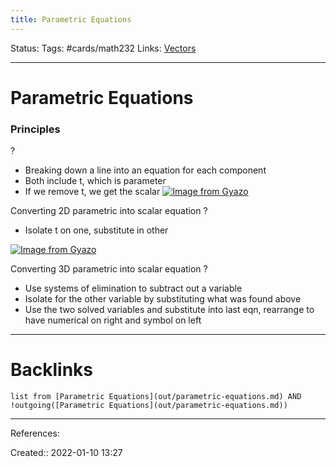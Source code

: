 ```yaml
---
title: Parametric Equations
---
```

Status: 
Tags: #cards/math232 
Links: [Vectors](out/vectors.md)
___
# Parametric Equations
### Principles
?
- Breaking down a line into  an equation for each component
- Both include t, which is parameter
- If we remove t, we get the scalar
[![Image from Gyazo](https://i.gyazo.com/c37b41423225ef0a7ca8992a8cbd8207.png)](https://gyazo.com/c37b41423225ef0a7ca8992a8cbd8207)
<!--SR:!2022-03-05,2,130-->

Converting 2D parametric into scalar equation
?
- Isolate t on one, substitute in other
<!--SR:!2022-03-27,24,168-->

[![Image from Gyazo](https://i.gyazo.com/24e599f1ebabf43faac62707eb626a51.png)](https://gyazo.com/24e599f1ebabf43faac62707eb626a51)

Converting 3D parametric into scalar equation
?
- Use systems of elimination to subtract out a variable
- Isolate for the other variable by substituting what was found above
- Use the two solved variables and substitute into last eqn, rearrange to have numerical on right and symbol on left
___
# Backlinks
```dataview
list from [Parametric Equations](out/parametric-equations.md) AND !outgoing([Parametric Equations](out/parametric-equations.md))
```
___
References:
<!--SR:!2022-03-22,19,148-->

Created:: 2022-01-10 13:27
